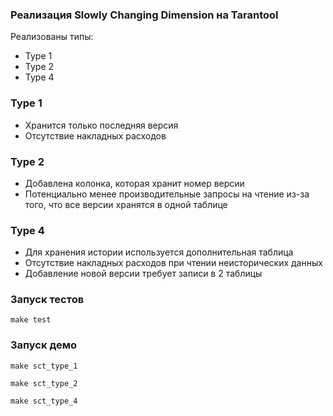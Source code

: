 ### Реализация Slowly Changing Dimension на Tarantool

Реализованы типы:

- Type 1
- Type 2
- Type 4

### Type 1

- Хранится только последняя версия
- Отсутствие накладных расходов

### Type 2

- Добавлена колонка, которая хранит номер версии
- Потенциально менее производительные запросы на чтение из-за того, что все версии хранятся в одной таблице

### Type 4

- Для хранения истории используется дополнительная таблица
- Отсутствие накладных расходов при чтении неисторических данных
- Добавление новой версии требует записи в 2 таблицы

### Запуск тестов

```
make test
```

### Запуск демо

```
make sct_type_1
```

```
make sct_type_2
```

```
make sct_type_4
```
